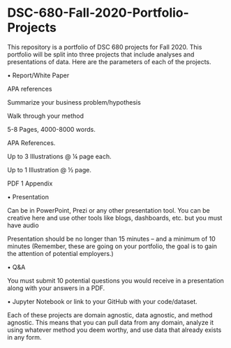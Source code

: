 # DSC-680-Fall-2020-Portfolio-Projects
This repository is a portfolio of DSC 680 projects for Fall 2020. This portfolio will be split into three projects that include analyses and presentations of data. Here are the parameters of each of the projects. 


• Report/White Paper

APA references

Summarize your business problem/hypothesis

Walk through your method 

5-8 Pages, 4000-8000 words. 

APA References. 

Up to 3 Illustrations @ ¼ page each. 

Up to 1 Illustration @ ½ page. 

PDF 1 Appendix 

• Presentation

Can be in PowerPoint, Prezi or any other presentation tool. You can be creative here and use other tools like blogs, dashboards, etc. but you must have audio 

Presentation should be no longer than 15 minutes – and a minimum of 10 minutes (Remember, these are going on your portfolio, the goal is to gain the attention of         potential employers.) 

• Q&A

You must submit 10 potential questions you would receive in a presentation along with your answers in a PDF. 

• Jupyter Notebook or link to your GitHub with your code/dataset.

Each of these projects are domain agnostic, data agnostic, and method agnostic. This means that you can pull data from any domain, analyze it using whatever method you deem worthy, and use data that already exists in any form.
